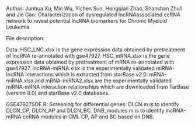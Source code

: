 Author: Junhua Xu, Min Wu, Yichen Sun, Hongqian Zhao, Shanshan Zhu1 and Jie Gao: 
Characterization of dysregulated lncRNAassociated ceRNA network to reveal potential lncRNA biomarkers for Chronic Myeloid Leukemia

File description:

Data:
HSC_LNC.xlsx is the gene expression data obtained by pretreatment of lncRNA re-annotated with gse47927. 
HSC_mRNA.xlsx is the gene expression data obtained by pretreatment of mRNA re-annotated with gse47927.
lncRNA-miRNA.xlsx is the experimentally validated miRNA-lncRNA interactions which is extracted from starBase v2.0.
mRNA-miRNA.xlsx and mRNA-miRNA2.xlsx are the experimentally validated miRNA-mRNA interaction relationships which are 
downloaded from TarBase (version 8.0) and starBase v2.0 databases. 

GSE47927SDE.R: Screening for differential genes.
DLCN.m is to identify DLCN_CP, DLCN_AP and DLCN_BC.
DNB_modules.m is to identify lncRNA-mRNA ceRNA modules in CML CP, AP and BC based on DNB.

